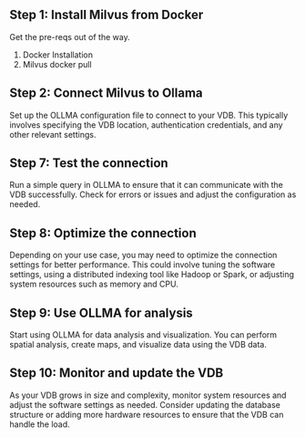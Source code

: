 ## Step 1: Install Milvus from Docker
Get the pre-reqs out of the way.
1) Docker Installation
2) Milvus docker pull

## Step 2: Connect Milvus to Ollama
Set up the OLLMA configuration file to connect to your VDB. This typically involves specifying the VDB location, authentication 
credentials, and any other relevant settings.

Step 7: Test the connection
-----------------------------

Run a simple query in OLLMA to ensure that it can communicate with the VDB successfully. Check for errors or issues and adjust the 
configuration as needed.

Step 8: Optimize the connection
-------------------------------

Depending on your use case, you may need to optimize the connection settings for better performance. This could involve tuning the 
software settings, using a distributed indexing tool like Hadoop or Spark, or adjusting system resources such as memory and CPU.

Step 9: Use OLLMA for analysis
-------------------------------

Start using OLLMA for data analysis and visualization. You can perform spatial analysis, create maps, and visualize data using the VDB 
data.

Step 10: Monitor and update the VDB
---------------------------------

As your VDB grows in size and complexity, monitor system resources and adjust the software settings as needed. Consider updating the 
database structure or adding more hardware resources to ensure that the VDB can handle the load.